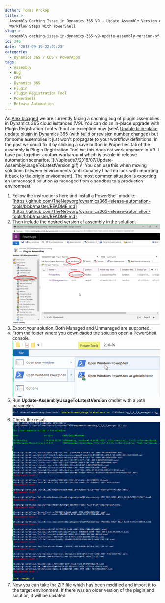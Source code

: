 ```yaml
---
author: Tomas Prokop
title: >-
  Assembly Caching Issue in Dynamics 365 V9 - Update Assembly Version of Custom
  Workflow Steps With PowerShell
slug: >-
  assembly-caching-issue-in-dynamics-365-v9-update-assembly-version-of-custom-workflow-steps-with-powershell
id: 246
date: '2018-09-19 22:21:23'
categories:
  - Dynamics 365 / CDS / PowerApps
tags:
  - Assembly
  - Bug
  - CRM
  - Dynamics 365
  - Plugin
  - Plugin Registration Tool
  - PowerShell
  - Release Automation
---
```


As [Alex blogged](http://www.itaintboring.com/dynamics-crm/sometimes-you-may-have-to-re-build-the-whole-thing/) we are currently facing a caching bug of plugin assemblies in Dynamics 365 cloud instances (V9). You can do an in-place upgrade with Plugin Registration Tool without an exception now (seeÂ [Unable to in-place update plugin in Dynamics 365 (with build or revision number changed](/uploads/2018/07/10/unable-to-in-place-update-plugin-in-dynamics-365-with-build-or-revision-number-changed/)) but for some assemblies it just won't propagate to your workflow definitions. In the past we could fix it by clicking a save button in Properties tab of the assembly in Plugin Registration Tool but this does not work anymore in V9. I have put together another workaround which is usable in release automation scenarios. !](//uploads7/2018/07/Update-AssemblyUsageToLatestVersion.gif)  Â  You can use this when moving solutions between environments (unfortunately I had no luck with importing it back to the origin environment). The most common situation is exporting an unmanaged solution as managed from a sandbox to a production environment.

1.  Follow the instructions here and install a PowerShell module: [https://github.com/TheNetworg/dynamics365-release-automation-tools/blob/master/README.md](https://github.com/TheNetworg/dynamics365-release-automation-tools/blob/master/README.md)
2.  Then include the desired version of assembly in the solution. ![](/uploads/2018/09/chrome_2018-09-19_22-50-35.png)
3.  Export your solution. Both Managed and Unmanaged are supported.
4.  From the folder where you downloaded the solution open a PowerShell console. ![](/uploads/2018/09/2018-09-19_23-06-41.png)
5.  Run **Update-AssemblyUsageToLatestVersion** cmdlet with a path parameter. ![](/uploads/2018/09/powershell_2018-09-19_23-08-21.png)
6.  Check the result. ![](/uploads/2018/09/powershell_2018-09-19_23-10-16.png)
7.  Now you can take the ZIP file which has been modified and import it to the target environment. If there was an older version of the plugin and solution, it will be updated.